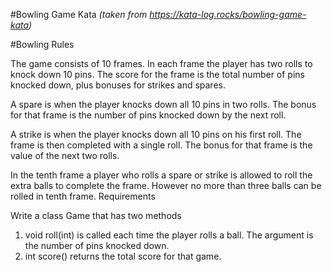 #Bowling Game Kata
*(taken from https://kata-log.rocks/bowling-game-kata)*

#Bowling Rules

The game consists of 10 frames. In each frame the player has two rolls to knock down 10 pins. The score for the frame is the total number of pins knocked down, plus bonuses for strikes and spares.

A spare is when the player knocks down all 10 pins in two rolls. The bonus for that frame is the number of pins knocked down by the next roll.

A strike is when the player knocks down all 10 pins on his first roll. The frame is then completed with a single roll. The bonus for that frame is the value of the next two rolls.

In the tenth frame a player who rolls a spare or strike is allowed to roll the extra balls to complete the frame. However no more than three balls can be rolled in tenth frame.
Requirements

Write a class Game that has two methods

1. void roll(int) is called each time the player rolls a ball. The argument is the number of pins knocked down.
2. int score() returns the total score for that game.

